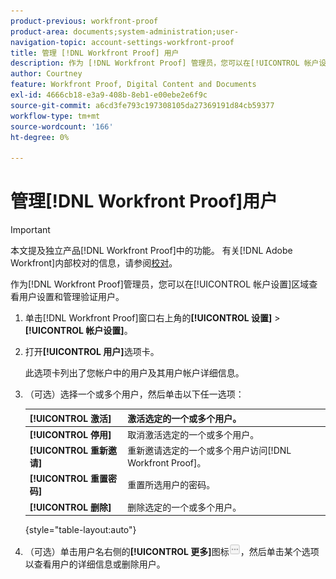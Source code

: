 ```yaml
---
product-previous: workfront-proof
product-area: documents;system-administration;user-
navigation-topic: account-settings-workfront-proof
title: 管理 [!DNL Workfront Proof] 用户
description: 作为 [!DNL Workfront Proof] 管理员，您可以在[!UICONTROL 帐户设置]区域查看用户设置和管理验证用户。
author: Courtney
feature: Workfront Proof, Digital Content and Documents
exl-id: 4666cb18-e3a9-408b-8eb1-e00ebe2e6f9c
source-git-commit: a6cd3fe793c197308105da27369191d84cb59377
workflow-type: tm+mt
source-wordcount: '166'
ht-degree: 0%

---
```


# 管理[!DNL Workfront Proof]用户

>[!IMPORTANT]
>
>本文提及独立产品[!DNL Workfront Proof]中的功能。 有关[!DNL Adobe Workfront]内部校对的信息，请参阅[校对](../../../review-and-approve-work/proofing/proofing.md)。

作为[!DNL Workfront Proof]管理员，您可以在[!UICONTROL 帐户设置]区域查看用户设置和管理验证用户。

1. 单击[!DNL Workfront Proof]窗口右上角的&#x200B;**[!UICONTROL 设置]** > **[!UICONTROL 帐户设置]**。

1. 打开&#x200B;**[!UICONTROL 用户]**&#x200B;选项卡。

   此选项卡列出了您帐户中的用户及其用户帐户详细信息。

1. （可选）选择一个或多个用户，然后单击以下任一选项：

   | **[!UICONTROL 激活]** | 激活选定的一个或多个用户。 |
   |---|---|
   | **[!UICONTROL 停用]** | 取消激活选定的一个或多个用户。 |
   | **[!UICONTROL 重新邀请]** | 重新邀请选定的一个或多个用户访问[!DNL Workfront Proof]。 |
   | **[!UICONTROL 重置密码]** | 重置所选用户的密码。 |
   | **[!UICONTROL 删除]** | 删除选定的一个或多个用户。 |

   {style="table-layout:auto"}

1. （可选）单击用户名右侧的&#x200B;**[!UICONTROL 更多]**&#x200B;图标![[!DNL More_button_small].png](assets/more-button-small.png)，然后单击某个选项以查看用户的详细信息或删除用户。
